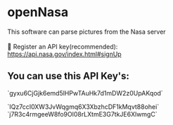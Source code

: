 # openNasa

This software can parse pictures from the Nasa server<br>
<br>
🔻 Register an API key(recommended): https://api.nasa.gov/index.html#signUp<br>
## You can use this API Key's:
<p>`gyxu6CjGjk6emd5lHPwTAuHk7d1mDW2z0UpAKqod`</p>
`IQz7ccI0XW3JvWqgmq6X3XbzhcDF1kMqvt88ohei`
`j7R3c4rmgeeW8fo9Ol08rLXtmE3G7tkJE6XlwmgC`
